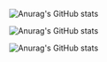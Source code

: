 <!--展示自己  -->
![[Anurag's GitHub stats](https://github-readme-stats.vercel.app/api?username=oldUath)]()
<!-- 隐藏一些信息 -->
![Anurag's GitHub stats](https://github-readme-stats.vercel.app/api?username=oldUath&hide=contribs,prs)
<!-- 将私人项目贡献添加到总提交计数中 -->
![Anurag's GitHub stats](https://github-readme-stats.vercel.app/api?username=oldUath&count_private=true)

